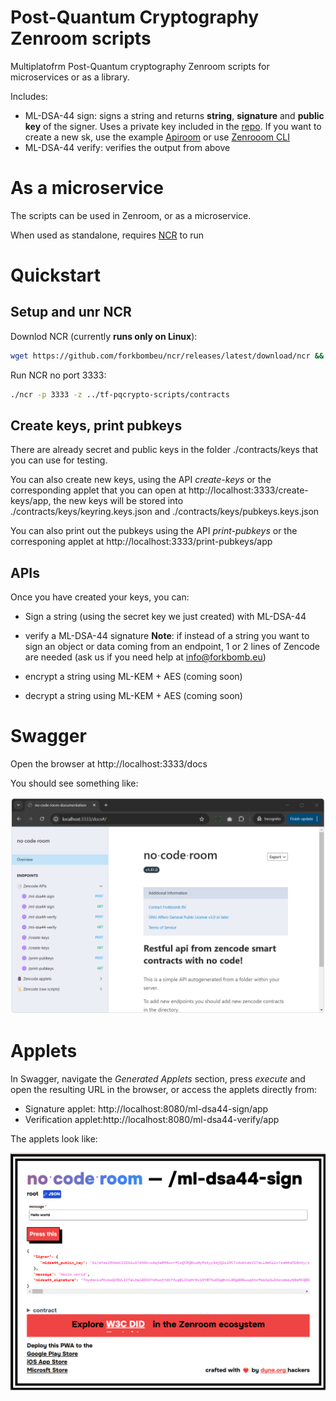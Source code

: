 # Post-Quantum Cryptography Zenroom scripts
Multiplatofrm Post-Quantum cryptography Zenroom scripts for microservices or as a library.

Includes: 
- ML-DSA-44 sign: signs a string and returns **string**, **signature** and **public key** of the signer. Uses a private key included in the [repo](https://github.com/ForkbombEu/tf-pqcrypto-scripts/blob/main/contracts/ml-dsa44-sign.keys.json). If you want to create a new sk, use the example [Apiroom](https://apiroom.net) or use [Zenrooom CLI](https://dev.zenroom.org/#/pages/zencode-scenarios-post-quantum-cryptography)
- ML-DSA-44 verify: verifies the output from above

# As a microservice

The scripts can be used in Zenroom, or as a microservice. 

When used as standalone, requires [NCR](https://github.com/forkbombEu/ncr) to run

# Quickstart 

## Setup and unr NCR

Downlod NCR (currently **runs only on Linux**):

```bash
wget https://github.com/forkbombeu/ncr/releases/latest/download/ncr && chmod +x ncr
```

Run NCR no port 3333:

```bash
./ncr -p 3333 -z ../tf-pqcrypto-scripts/contracts
```

## Create keys, print pubkeys

There are already secret and public keys in the folder ./contracts/keys that you can use for testing. 

You can also create new keys, using the API *create-keys* or the corresponding applet that you can open at http://localhost:3333/create-keys/app, the new keys will be stored into ./contracts/keys/keyring.keys.json and ./contracts/keys/pubkeys.keys.json

You can also print out the pubkeys using the API *print-pubkeys* or the corresponing applet at http://localhost:3333/print-pubkeys/app

## APIs

Once you have created your keys, you can: 
- Sign a string (using the secret key we just created) with ML-DSA-44
- verify a ML-DSA-44 signature 
**Note**: if instead of a string you want to sign an object or data coming from an endpoint, 1 or 2 lines of Zencode are needed (ask us if you need help at info@forkbomb.eu)

- encrypt a string using ML-KEM + AES (coming soon)
- decrypt a string using ML-KEM + AES (coming soon)

# Swagger

Open the browser at http://localhost:3333/docs 

You should see something like: 

![Swagger](/images/NCR-PQ.png)



# Applets

In Swagger, navigate the *Generated Applets* section, press *execute* and open the resulting URL in the browser, or access the applets directly from:

* Signature applet: http://localhost:8080/ml-dsa44-sign/app
* Verification applet:http://localhost:8080/ml-dsa44-verify/app

The applets look like: 

![Applet](/images/NCR-PQ-applet.png)

 
